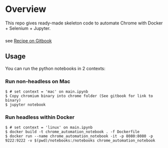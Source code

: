 # Overview
This repo gives ready-made skeleton code to automate Chrome with Docker + Selenium + Jupyter.


###
see [Recipe on Gitbook](https://furkhan324.gitbook.io/workspace/dev/web/automation/headless-browsing-recipe)


## Usage

You can run the python notebooks in 2 contexts:

### Run non-headless on Mac

    $ # set context = 'mac' on main.ipynb
    $ Copy chromium binary into chrome folder (See gitbook for link to binary)
    $ jupyter notebook


### Run headless within Docker

    $ # set context = 'linux' on main.ipynb
    $ docker build -t chrome_automation_notebook . -f Dockerfile
    $ docker run --name chrome_automation_notebook -it -p 8080:8080 -p 9222:9222 -v $(pwd)/notebooks:/notebooks chrome_automation_notebook

